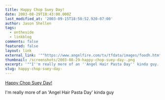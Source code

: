 ```yaml
---
title: Happy Chop Suey Day!
date: 2003-08-29T18:43:00.000Z
last_modified_at: '2003-09-15T18:58:52.920-07:00'
author: Jason Shellen
tags:
  - ontheside
  - linkblog
comments: false
featured: false
layout: link
external_link: '""https://www.angelfire.com/tx/tfdata/images/foodh.htm""'
thumbnail: /screenshots/2003-08-29-happy-chop-suey-day-.png
excerpt: '""I''m really more of an ''Angel Hair Pasta Day'' kinda guy...""'
slug: happy-chop-suey-day-
---
```


[Happy Chop Suey Day!](https://www.angelfire.com/tx/tfdata/images/foodh.htm)

I'm really more of an 'Angel Hair Pasta Day' kinda guy
